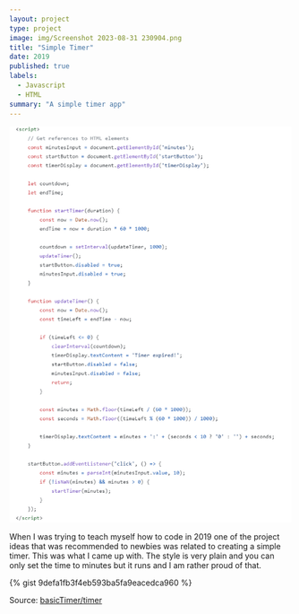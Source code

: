 ```yaml
---
layout: project
type: project
image: img/Screenshot 2023-08-31 230904.png
title: "Simple Timer"
date: 2019
published: true
labels:
  - Javascript
  - HTML
summary: "A simple timer app"
---
```


<img class="img-fluid" src="../img/script.png">

When I was trying to teach myself how to code in 2019 one of the project ideas that was recommended to 
newbies was related to creating a simple timer. This was what I came up with. The style is very plain 
and you can only set the time to minutes but it runs and I am rather proud of that.

{% gist 9defa1fb3f4eb593ba5fa9eacedca960 %}
 
Source: <a href="https://github.com/bjsisounthone/timer/tree/main/timer">basicTimer/timer</a>
